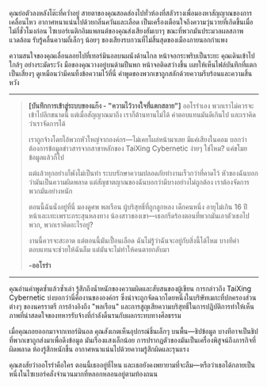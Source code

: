 คุณย่อตัวลงหลังโต๊ะที่คว่ำอยู่ สายตาของคุณสอดส่องไปทั่วห้องที่สลัวรางเพื่อมองหาสัญญาณของการเคลื่อนไหว อากาศหนาแน่นไปด้วยกลิ่นควันและเลือด เป็นเครื่องเตือนใจถึงความวุ่นวายที่เกิดขึ้นเมื่อไม่กี่ชั่วโมงก่อน ไซเบอร์เนติกอิมแพลนต์ของคุณส่งเสียงฮัมเบาๆ ขณะที่พวกมันประมวลผลสภาพแวดล้อม รับรู้คลื่นความถี่เล็กๆ น้อยๆ ของเสียงรบกวนที่ไม่สิ้นสุดของเมืองภายนอกกำแพง

ความสนใจของคุณเลื่อนลอยไปที่เทอร์มินอลบนผนังด้านไกล หน้าจอกระพริบเป็นระยะ คุณเดินเข้าไปใกล้ๆ อย่างระมัดระวัง มือของคุณวางอยู่บนด้ามปืนพก หน้าจอติดสว่างขึ้น เผยให้เห็นไฟล์บันทึกที่แตกเป็นเสี่ยงๆ ดูเหมือนว่ามีคนทิ้งข้อความไว้ที่นี่ คำพูดของพวกเขาถูกสลักด้วยความรีบร้อนและความสิ้นหวัง

---

> **[บันทึกการเข้าสู่ระบบของแก๊ง - "ความไว้วางใจที่แตกสลาย"]**
> ออโรร่าเอง พวกเราไม่ควรจะเข้าไปลึกขนาดนี้ แต่เมื่อสัญญาณมาถึง เราก็ต้านทานไม่ได้ ค่าตอบแทนมันดีเกินไป และเราคิดว่าเราจัดการได้
>
> เราถูกจ้างโดยไอ้พวกหัวใหญ่จากองค์กร—ไม่เคยโผล่หน้ามาเลย มีแค่เสียงในคอม บอกว่าต้องการข้อมูลข่าวสารจากสาขาหลักของ TaiXing Cybernetic ง่ายๆ ใช่ไหม? แค่ขโมยข้อมูลแล้วก็ไป
>
> แต่แล้วทุกอย่างก็พังไม่เป็นท่า ระบบรักษาความปลอดภัยทำงานเร็วกว่าที่คาดไว้ หัวของฉันบอกว่ามันเป็นความผิดพลาด แต่สัญชาตญาณของฉันบอกว่ามีบางอย่างไม่ถูกต้อง เราต้องจัดการพวกมันอย่างหนัก
>
> ตอนนี้ฉันนั่งอยู่ที่นี่ มองดูศพ พลเรือน ผู้บริสุทธิ์ที่ถูกลูกหลง เด็กคนหนึ่ง อายุไม่เกิน 16 ปี หน้าเละเทะเพราะกระสุนหลงทาง น้องสาวของเขา—เธอกรีดร้องตอนที่พวกมันเอาตัวเธอไป พวก, พวกเราคิดอะไรอยู่?
>
> งานนี้ควรจะสะอาด แต่ตอนนี้มันเปื้อนเลือด ฉันไม่รู้ว่าฉันจะอยู่กับสิ่งนี้ได้ไหม บางทีค่าตอบแทนจะช่วยให้ฉันลืม แต่มันจะไม่ทำให้คนตายกลับมา
>
> **-ออโรร่า**

---

คุณอ่านคำพูดซ้ำแล้วซ้ำเล่า รู้สึกถึงน้ำหนักของความผิดและสับสนของผู้เขียน การกล่าวถึง TaiXing Cybernetic บ่งบอกว่านี่คืองานขององค์กร ซึ่งน่าจะถูกจัดฉากโดยหนึ่งในบริษัทเมกะที่ปกครองส่วนต่างๆ ของนครราตรี การอ้างอิงถึง "พลเรือน" และการสูญเสียความบริสุทธิ์ในการปฏิบัติการทำให้เห็นภาพที่น่าสลดใจของทหารรับจ้างที่กำลังดิ้นรนกับผลกระทบทางศีลธรรม

เมื่อคุณถอยออกมาจากเทอร์มินอล คุณสังเกตเห็นอุปกรณ์ชิ้นเล็กๆ บนพื้น—ชิปข้อมูล บางทีอาจเป็นชิปที่พวกเขาถูกส่งมาเพื่อดึงข้อมูล มันเรืองแสงเล็กน้อย การปรากฏตัวของมันเป็นเครื่องพิสูจน์ถึงภารกิจที่ผิดพลาด ห้องรู้สึกหนักขึ้น อากาศหนาแน่นไปด้วยความรู้สึกผิดและรุนแรง

คุณสงสัยว่าออโรร่าคือใคร ตอนนี้เธออยู่ที่ไหน และเธอยังคงพยายามที่จะลืม—หรือว่าเธอได้กลายเป็นหนึ่งในไซเบอร์คลั่งจำนวนมากที่หลอกหลอนอยู่ตามท้องถนน
